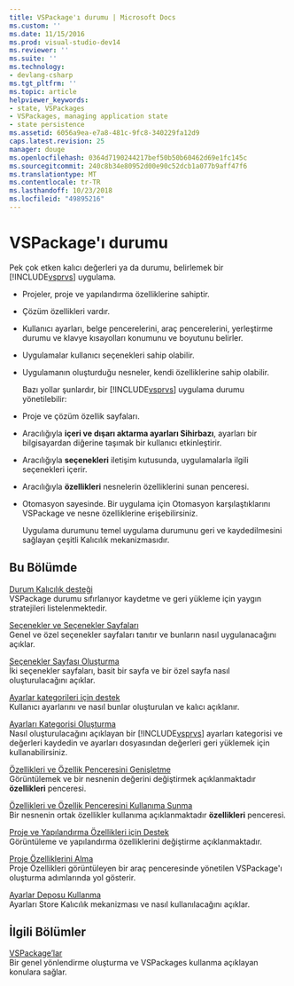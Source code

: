 ```yaml
---
title: VSPackage'ı durumu | Microsoft Docs
ms.custom: ''
ms.date: 11/15/2016
ms.prod: visual-studio-dev14
ms.reviewer: ''
ms.suite: ''
ms.technology:
- devlang-csharp
ms.tgt_pltfrm: ''
ms.topic: article
helpviewer_keywords:
- state, VSPackages
- VSPackages, managing application state
- state persistence
ms.assetid: 6056a9ea-e7a8-481c-9fc8-340229fa12d9
caps.latest.revision: 25
manager: douge
ms.openlocfilehash: 0364d7190244217bef50b50b60462d69e1fc145c
ms.sourcegitcommit: 240c8b34e80952d00e90c52dcb1a077b9aff47f6
ms.translationtype: MT
ms.contentlocale: tr-TR
ms.lasthandoff: 10/23/2018
ms.locfileid: "49895216"
---
```

# <a name="vspackage-state"></a>VSPackage'ı durumu
Pek çok etken kalıcı değerleri ya da durumu, belirlemek bir [!INCLUDE[vsprvs](../includes/vsprvs-md.md)] uygulama.  
  
- Projeler, proje ve yapılandırma özelliklerine sahiptir.  
  
- Çözüm özellikleri vardır.  
  
- Kullanıcı ayarları, belge pencerelerini, araç pencerelerini, yerleştirme durumu ve klavye kısayolları konumunu ve boyutunu belirler.  
  
- Uygulamalar kullanıcı seçenekleri sahip olabilir.  
  
- Uygulamanın oluşturduğu nesneler, kendi özelliklerine sahip olabilir.  
  
  Bazı yollar şunlardır, bir [!INCLUDE[vsprvs](../includes/vsprvs-md.md)] uygulama durumu yönetilebilir:  
  
- Proje ve çözüm özellik sayfaları.  
  
- Aracılığıyla **içeri ve dışarı aktarma ayarları Sihirbazı**, ayarları bir bilgisayardan diğerine taşımak bir kullanıcı etkinleştirir.  
  
- Aracılığıyla **seçenekleri** iletişim kutusunda, uygulamalarla ilgili seçenekleri içerir.  
  
- Aracılığıyla **özellikleri** nesnelerin özelliklerini sunan penceresi.  
  
- Otomasyon sayesinde. Bir uygulama için Otomasyon karşılaştıklarını VSPackage ve nesne özelliklerine erişebilirsiniz.  
  
  Uygulama durumunu temel uygulama durumunu geri ve kaydedilmesini sağlayan çeşitli Kalıcılık mekanizmasıdır.  
  
## <a name="in-this-section"></a>Bu Bölümde  
 [Durum Kalıcılık desteği](../misc/support-for-state-persistence.md)  
 VSPackage durumu sıfırlanıyor kaydetme ve geri yükleme için yaygın stratejileri listelenmektedir.  
  
 [Seçenekler ve Seçenekler Sayfaları](../extensibility/internals/options-and-options-pages.md)  
 Genel ve özel seçenekler sayfaları tanıtır ve bunların nasıl uygulanacağını açıklar.  
  
 [Seçenekler Sayfası Oluşturma](../extensibility/creating-an-options-page.md)  
 İki seçenekler sayfaları, basit bir sayfa ve bir özel sayfa nasıl oluşturulacağını açıklar.  
  
 [Ayarlar kategorileri için destek](../misc/support-for-settings-categories.md)  
 Kullanıcı ayarlarını ve nasıl bunlar oluşturulan ve kalıcı açıklanır.  
  
 [Ayarları Kategorisi Oluşturma](../extensibility/creating-a-settings-category.md)  
 Nasıl oluşturulacağını açıklayan bir [!INCLUDE[vsprvs](../includes/vsprvs-md.md)] ayarları kategorisi ve değerleri kaydedin ve ayarları dosyasından değerleri geri yüklemek için kullanabilirsiniz.  
  
 [Özellikleri ve Özellik Penceresini Genişletme](../extensibility/extending-properties-and-the-property-window.md)  
 Görüntülemek ve bir nesnenin değerini değiştirmek açıklanmaktadır **özellikleri** penceresi.  
  
 [Özellikleri ve Özellik Penceresini Kullanıma Sunma](../extensibility/exposing-properties-to-the-properties-window.md)  
 Bir nesnenin ortak özellikler kullanıma açıklanmaktadır **özellikleri** penceresi.  
  
 [Proje ve Yapılandırma Özellikleri için Destek](../extensibility/internals/support-for-project-and-configuration-properties.md)  
 Görüntüleme ve yapılandırma özelliklerini değiştirme açıklanmaktadır.  
  
 [Proje Özelliklerini Alma](../extensibility/getting-project-properties.md)  
 Proje Özellikleri görüntüleyen bir araç penceresinde yönetilen VSPackage'ı oluşturma adımlarında yol gösterir.  
  
 [Ayarlar Deposu Kullanma](../extensibility/using-the-settings-store.md)  
 Ayarları Store Kalıcılık mekanizması ve nasıl kullanılacağını açıklar.  
  
## <a name="related-sections"></a>İlgili Bölümler  
 [VSPackage’lar](../extensibility/internals/vspackages.md)  
 Bir genel yönlendirme oluşturma ve VSPackages kullanma açıklayan konulara sağlar.
